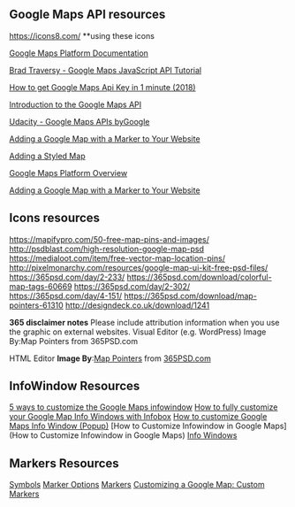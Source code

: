 ## Google Maps API resources 
https://icons8.com/ **using these icons 

[Google Maps Platform Documentation](https://developers.google.com/maps/documentation/)

[Brad Traversy - Google Maps JavaScript API Tutorial](https://www.youtube.com/watch?v=Zxf1mnP5zcw)

[How to get Google Maps Api Key in 1 minute (2018)](https://www.youtube.com/watch?v=9ImLCQBj9SE)

[Introduction to the Google Maps API](https://www.youtube.com/watch?v=ZE8ODPL2VPI)

[Udacity - Google Maps APIs byGoogle](https://www.udacity.com/course/google-maps-apis--ud864)

[Adding a Google Map with a Marker to Your Website](https://developers.google.com/maps/documentation/javascript/adding-a-google-map)

[Adding a Styled Map](https://developers.google.com/maps/documentation/android-sdk/styling)

[Google Maps Platform Overview](https://developers.google.com/maps/documentation/javascript/tutorial)

[Adding a Google Map with a Marker to Your Website](https://developers.google.com/maps/documentation/javascript/adding-a-google-map)

## Icons resources 

https://mapifypro.com/50-free-map-pins-and-images/
http://psdblast.com/high-resolution-google-map-psd
https://medialoot.com/item/free-vector-map-location-pins/
http://pixelmonarchy.com/resources/google-map-ui-kit-free-psd-files/
https://365psd.com/day/2-233/
https://365psd.com/download/colorful-map-tags-60669
https://365psd.com/day/2-302/
https://365psd.com/day/4-151/
https://365psd.com/download/map-pointers-61310
http://designdeck.co.uk/download/1241

**365 disclaimer notes**
Please include attribution information when you use the graphic on external websites.
Visual Editor (e.g. WordPress)
Image By:Map Pointers from 365PSD.com

HTML Editor
<strong>Image By</strong>:<a href="https://365psd.com/day/4-151/" title="Map Pointers" target="_blank">Map Pointers</a> from <a href="https://365psd.com/" target="_blank">365PSD.com</a>

## InfoWindow Resources 
[5 ways to customize the Google Maps infowindow](https://codepen.io/Marnoto/pen/xboPmG)
[How to fully customize your Google Map Info Windows with Infobox](http://michaelsoriano.com/customize-google-map-info-windows-infobox/)
[How to customize Google Maps Info Window (Popup)](https://www.storemapper.co/support/knowledge-base/customize-google-maps-info-window/)
[How to Customize Infowindow in Google Maps](How to Customize Infowindow in Google Maps)
[Info Windows](https://developers.google.com/maps/documentation/javascript/infowindows)

## Markers Resources 


[Symbols](https://developers.google.com/maps/documentation/javascript/symbols#predefined)
[Marker Options](https://developers.google.com/maps/documentation/javascript/reference/marker#MarkerOptions)
[Markers](https://developers.google.com/maps/documentation/javascript/markers)
[Customizing a Google Map: Custom Markers](https://developers.google.com/maps/documentation/javascript/custom-markers)



